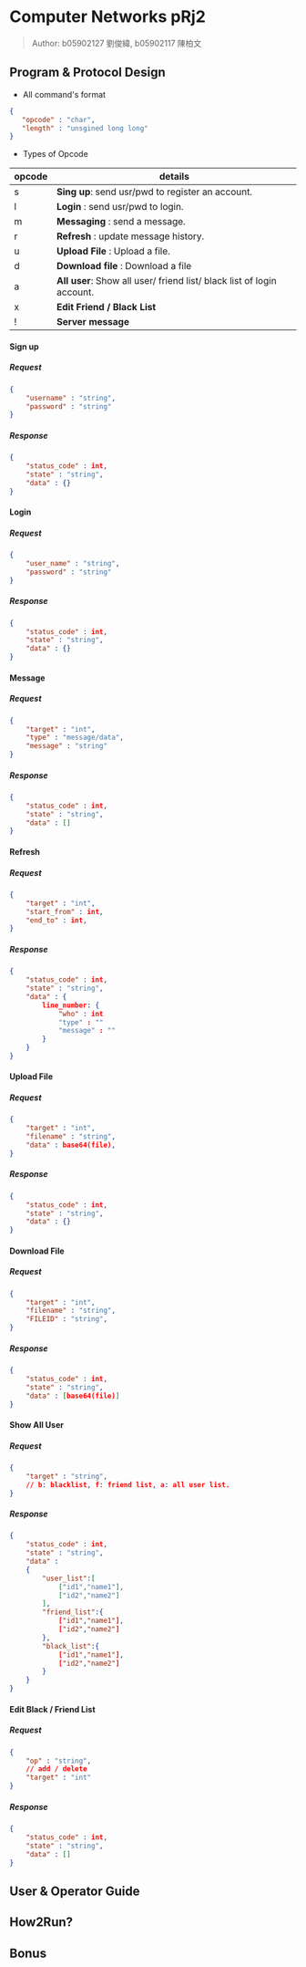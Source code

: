 Computer Networks pRj2
===

> Author: b05902127 劉俊緯, b05902117 陳柏文

## Program & Protocol Design

* All command's format

```json
{
   "opcode" : "char",
   "length" : "unsgined long long"
}
```

* Types of Opcode

| opcode | details                                                      |
| ------ | ------------------------------------------------------------ |
| s      | **Sing up**: send usr/pwd to register an account.            |
| l      | **Login** : send usr/pwd to login.                           |
| m      | **Messaging** : send a message.                              |
| r      | **Refresh** : update message history.                        |
| u      | **Upload File** : Upload a file.                             |
| d      | **Download file** : Download a file                          |
| a      | **All user**: Show all user/ friend list/ black list of login account. |
| x      | **Edit Friend / Black List** |
| !      | **Server message**                                           |

#### Sign up

##### Request

```json
{
    "username" : "string",
    "password" : "string"
}
```

##### Response

```json
{
    "status_code" : int,
    "state" : "string",
    "data" : {}
}
```

#### Login

##### Request

```json
{
    "user_name" : "string",
    "password" : "string"
}
```

##### Response


```json
{
    "status_code" : int,
    "state" : "string",
    "data" : {}
}
```

#### Message
##### Request

```json
{
    "target" : "int",
    "type" : "message/data",	
    "message" : "string"
}
```

##### Response


```json
{
    "status_code" : int,
    "state" : "string",
    "data" : []
}
```

#### Refresh

##### Request

```json
{
    "target" : "int",
    "start_from" : int,
    "end_to" : int,
}
```

##### Response


```json
{
    "status_code" : int,
    "state" : "string",
    "data" : {
        line_number: {
            "who" : int
        	"type" : ""
        	"message" : ""
        }
    }
}
```

#### Upload File

#####  Request

```json
{
    "target" : "int",
    "filename" : "string",
    "data" : base64(file),
}
```
##### Response

```json
{
    "status_code" : int,
    "state" : "string",
    "data" : {}
}
```

#### Download File

#####  Request

```json
{
    "target" : "int",
    "filename" : "string",
    "FILEID" : "string",
}
```
##### Response

```json
{
    "status_code" : int,
    "state" : "string",
    "data" : [base64(file)]
}
```

#### Show All User

#####  Request

```json
{
    "target" : "string",
    // b: blacklist, f: friend list, a: all user list.
}
```
##### Response


```json
{
    "status_code" : int,
    "state" : "string",
    "data" : 
    {
        "user_list":[
            ["id1","name1"],
            ["id2","name2"]
        ],
        "friend_list":{
            ["id1","name1"],
            ["id2","name2"]
        },
        "black_list":{
            ["id1","name1"],
            ["id2","name2"]
        }
    }
}
```

#### Edit Black / Friend List

#####  Request

```json
{
    "op" : "string",
    // add / delete
    "target" : "int"
}
```

##### Response


```json
{
    "status_code" : int,
    "state" : "string",
    "data" : []
}
```


## User & Operator Guide

## How2Run?

## Bonus



